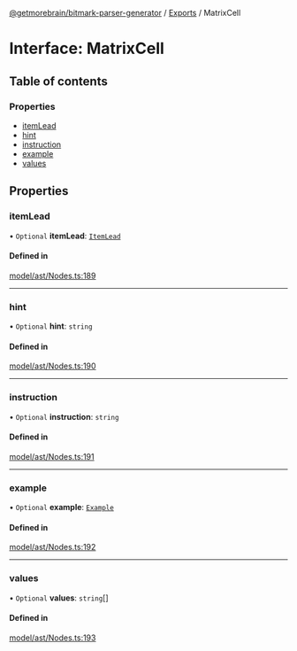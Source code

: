 [@getmorebrain/bitmark-parser-generator](../API.md) / [Exports](../modules.md) / MatrixCell

# Interface: MatrixCell

## Table of contents

### Properties

- [itemLead](MatrixCell.md#itemLead)
- [hint](MatrixCell.md#hint)
- [instruction](MatrixCell.md#instruction)
- [example](MatrixCell.md#example)
- [values](MatrixCell.md#values)

## Properties

### itemLead

• `Optional` **itemLead**: [`ItemLead`](ItemLead.md)

#### Defined in

[model/ast/Nodes.ts:189](https://github.com/getMoreBrain/bitmark-parser-generator/blob/b82d7bf/src/model/ast/Nodes.ts#L189)

___

### hint

• `Optional` **hint**: `string`

#### Defined in

[model/ast/Nodes.ts:190](https://github.com/getMoreBrain/bitmark-parser-generator/blob/b82d7bf/src/model/ast/Nodes.ts#L190)

___

### instruction

• `Optional` **instruction**: `string`

#### Defined in

[model/ast/Nodes.ts:191](https://github.com/getMoreBrain/bitmark-parser-generator/blob/b82d7bf/src/model/ast/Nodes.ts#L191)

___

### example

• `Optional` **example**: [`Example`](../modules.md#Example)

#### Defined in

[model/ast/Nodes.ts:192](https://github.com/getMoreBrain/bitmark-parser-generator/blob/b82d7bf/src/model/ast/Nodes.ts#L192)

___

### values

• `Optional` **values**: `string`[]

#### Defined in

[model/ast/Nodes.ts:193](https://github.com/getMoreBrain/bitmark-parser-generator/blob/b82d7bf/src/model/ast/Nodes.ts#L193)
